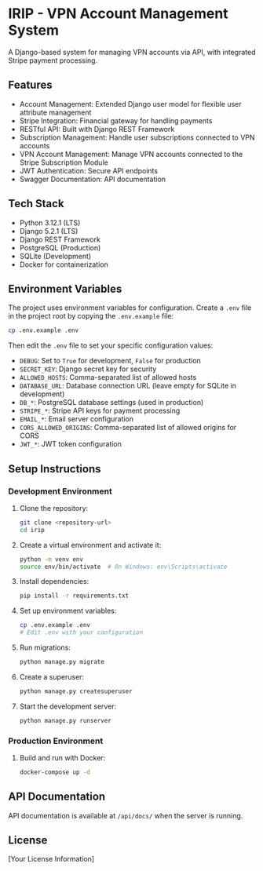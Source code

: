 # IRIP - VPN Account Management System

A Django-based system for managing VPN accounts via API, with integrated Stripe payment processing.

## Features

- Account Management: Extended Django user model for flexible user attribute management
- Stripe Integration: Financial gateway for handling payments
- RESTful API: Built with Django REST Framework
- Subscription Management: Handle user subscriptions connected to VPN accounts
- VPN Account Management: Manage VPN accounts connected to the Stripe Subscription Module
- JWT Authentication: Secure API endpoints
- Swagger Documentation: API documentation

## Tech Stack

- Python 3.12.1 (LTS)
- Django 5.2.1 (LTS)
- Django REST Framework
- PostgreSQL (Production)
- SQLite (Development)
- Docker for containerization

## Environment Variables

The project uses environment variables for configuration. Create a `.env` file in the project root by copying the `.env.example` file:

```bash
cp .env.example .env
```

Then edit the `.env` file to set your specific configuration values:

- `DEBUG`: Set to `True` for development, `False` for production
- `SECRET_KEY`: Django secret key for security
- `ALLOWED_HOSTS`: Comma-separated list of allowed hosts
- `DATABASE_URL`: Database connection URL (leave empty for SQLite in development)
- `DB_*`: PostgreSQL database settings (used in production)
- `STRIPE_*`: Stripe API keys for payment processing
- `EMAIL_*`: Email server configuration
- `CORS_ALLOWED_ORIGINS`: Comma-separated list of allowed origins for CORS
- `JWT_*`: JWT token configuration

## Setup Instructions

### Development Environment

1. Clone the repository:
   ```bash
   git clone <repository-url>
   cd irip
   ```

2. Create a virtual environment and activate it:
   ```bash
   python -m venv env
   source env/bin/activate  # On Windows: env\Scripts\activate
   ```

3. Install dependencies:
   ```bash
   pip install -r requirements.txt
   ```

4. Set up environment variables:
   ```bash
   cp .env.example .env
   # Edit .env with your configuration
   ```

5. Run migrations:
   ```bash
   python manage.py migrate
   ```

6. Create a superuser:
   ```bash
   python manage.py createsuperuser
   ```

7. Start the development server:
   ```bash
   python manage.py runserver
   ```

### Production Environment

1. Build and run with Docker:
   ```bash
   docker-compose up -d
   ```

## API Documentation

API documentation is available at `/api/docs/` when the server is running.

## License

[Your License Information]
